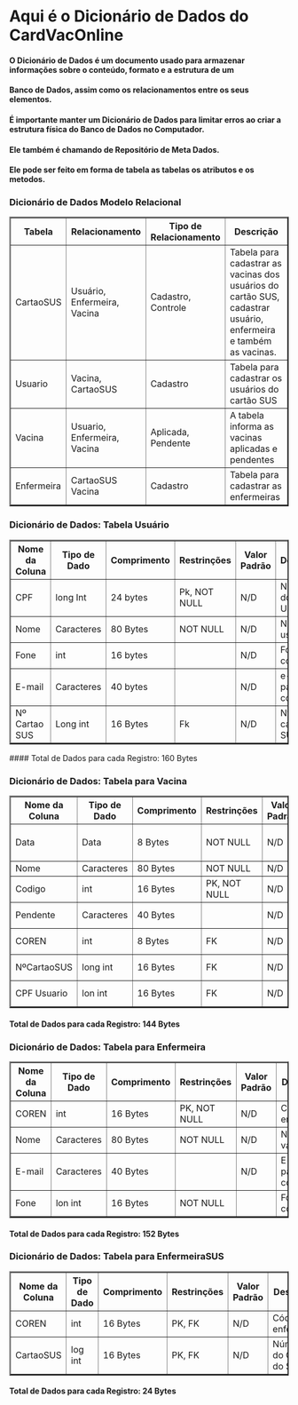 # Aqui é o Dicionário de Dados do CardVacOnline
#### O Dicionário de Dados é um documento usado para armazenar informações sobre o conteúdo, formato e a estrutura de um
#### Banco de Dados, assim como os relacionamentos entre os seus elementos.
#### É importante manter um Dicionário de Dados para limitar erros ao criar a estrutura física do Banco de Dados no Computador.
#### Ele também é chamando de Repositório de Meta Dados.
#### Ele pode ser feito em forma de tabela as tabelas os atributos e os metodos.

### Dicionário de Dados Modelo Relacional

<table border="2">
    <tr>
        <th>Tabela</th>
        <th>Relacionamento</th>
        <th>Tipo de Relacionamento</th>
        <th>Descrição</th>
    </tr>
    <tr>
        <td>CartaoSUS</td>
        <td>Usuário, Enfermeira, Vacina</td>
        <td>Cadastro, Controle</td>
        <td>Tabela para cadastrar as vacinas dos usuários do cartão SUS, cadastrar usuário, enfermeira e também as vacinas.</td>
    </tr>
    <tr >
        <td>Usuario</td>
        <td>Vacina, CartaoSUS</td>
        <td>Cadastro</td>
        <td>Tabela para cadastrar os usuários do cartão SUS</td>
    </tr>
    <tr >
        <td>Vacina</td>
        <td>Usuario, Enfermeira, Vacina</td>
        <td>Aplicada, Pendente</td>
        <td>A tabela informa as vacinas aplicadas e pendentes</td>
    </tr>
    <tr >
        <td>Enfermeira</td>
        <td>CartaoSUS Vacina</td>
        <td>Cadastro</td>
        <td>Tabela para cadastrar as enfermeiras</td>
    </tr>
</table>

### Dicionário de Dados: Tabela Usuário

<table border="2">
    <tr>
        <th>Nome da Coluna</th>
        <th>Tipo de Dado</th>
        <th>Comprimento</th>
        <th>Restrinções</th>
        <th>Valor Padrão</th>
        <th>Descrição</th>
    </tr>
    <tr>
        <td>CPF</td>
        <td>long Int</td>
        <td>24 bytes</td>
        <td>Pk, NOT NULL</td>
        <td>N/D</td>
        <td>Número do CPF do Usuário</td>
    </tr>
    <tr>
        <td>Nome</td>
        <td>Caracteres</td>
        <td>80 Bytes</td>
        <td>NOT NULL</td>
        <td>N/D</td>
        <td>Nome do us</td>
    </tr>
    <tr>
        <td>Fone</td>
        <td>int</td>
        <td>16 bytes</td>
        <td></td>
        <td>N/D</td>
        <td>Fone para contato</td>
    </tr>
    <tr>
        <td>E-mail</td>
        <td>Caracteres</td>
        <td>40 bytes</td>
        <td></td>
        <td>N/D</td>
        <td>e-mail para contato</td>
    </tr>
    <tr>
        <td>Nº Cartao SUS</td>
        <td>Long int</td>
        <td>16 Bytes</td>
        <td>Fk</td>
        <td>N/D</td>
        <td>Nº do cartão do SUS</td>
    </tr>
</table>
#### Total de Dados para cada Registro: 160 Bytes

### Dicionário de Dados: Tabela para Vacina

<table border="2">
    <tr>
        <th>Nome da Coluna</th>
        <th>Tipo de Dado</th>
        <th>Comprimento</th>
        <th>Restrinções</th>
        <th>Valor Padrão</th>
        <th>Descrição</th>
    </tr>
    <tr>
        <td>Data</td>
        <td>Data</td>
        <td>8 Bytes</td>
        <td>NOT NULL</td>
        <td>N/D</td>
        <td>Data da aplicação da vacina</td>
    </tr>
    <tr>
        <td>Nome</td>
        <td>Caracteres</td>
        <td>80 Bytes</td>
        <td>NOT NULL</td>
        <td>N/D</td>
        <td>Nome da vacina</td>
    </tr>
    <tr>
        <td>Codigo</td>
        <td>int</td>
        <td>16 Bytes</td>
        <td>PK, NOT NULL</td>
        <td>N/D</td>
        <td>Código gereado Altomaticamente</td>
    </tr>
    <tr>        
        <td>Pendente</td>
        <td>Caracteres</td>
        <td>40 Bytes</td>
        <td></td>
        <td>N/D</td>
        <td>Data de vacina pendente</td>
    </tr>
    <tr>
        <td>COREN</td>
        <td>int</td>
        <td>8 Bytes</td>
        <td>FK</td>
        <td>N/D</td>
        <td>Codigo do enfermeiro</td>
    </tr>
    <tr>
        <td>NºCartaoSUS</td>
        <td>long int</td>
        <td>16 Bytes</td>
        <td>FK</td>
        <td>N/D</td>
        <td>Número do Cartão do SUS</td>
    </tr>
    <tr>
        <td>CPF Usuario</td>
        <td>lon int</td>
        <td>16 Bytes</td>
        <td>FK</td>
        <td>N/D</td>
        <td>Número do CPF do Usuário</td>
    </tr>
</table>

#### Total de Dados para cada Registro: 144 Bytes

### Dicionário de Dados: Tabela para Enfermeira

<table border="2">
    <tr>
        <th>Nome da Coluna</th>
        <th>Tipo de Dado</th>
        <th>Comprimento</th>
        <th>Restrinções</th>
        <th>Valor Padrão</th>
        <th>Descrição</th>
    </tr>
    <tr>
        <td>COREN</td>
        <td>int</td>
        <td>16 Bytes</td>
        <td>PK, NOT NULL</td>
        <td>N/D</td>
        <td>Código de enfermeira</td>
    </tr>
    <tr>
        <td>Nome</td>
        <td>Caracteres</td>
        <td>80 Bytes</td>
        <td>NOT NULL</td>
        <td>N/D</td>
        <td>Nome da vacina</td>
    </tr>
    <tr>
        <td>E-mail</td>
        <td>Caracteres</td>
        <td>40 Bytes</td>
        <td></td>
        <td>N/D</td>
        <td>E-mail para contato</td>
    </tr>
    <tr>
        <td>Fone</td>
        <td>lon int</td>
        <td>16 Bytes</td>
        <td>NOT NULL</td>
        <td></td>
        <td>Fone para contato</td>
    </tr>
</table>

#### Total de Dados para cada Registro: 152 Bytes

### Dicionário de Dados: Tabela para EnfermeiraSUS

 <table border="2">
    <tr>
        <th>Nome da Coluna</th>
        <th>Tipo de Dado</th>
        <th>Comprimento</th>
        <th>Restrinções</th>
        <th>Valor Padrão</th>
        <th>Descrição</th>
    </tr>
    <tr>
        <td>COREN</td>
        <td>int</td>
        <td>16 Bytes</td>
        <td>PK, FK</td>
        <td>N/D</td>
        <td>Código de enfermeira</td>
    </tr>
    <tr>
        <td>CartaoSUS</td>
        <td>log int</td>
        <td>16 Bytes</td>
        <td>PK, FK</td>
        <td>N/D</td>
        <td>Número do Cartão do SUS</td>
    </tr>
</table>

#### Total de Dados para cada Registro: 24 Bytes
